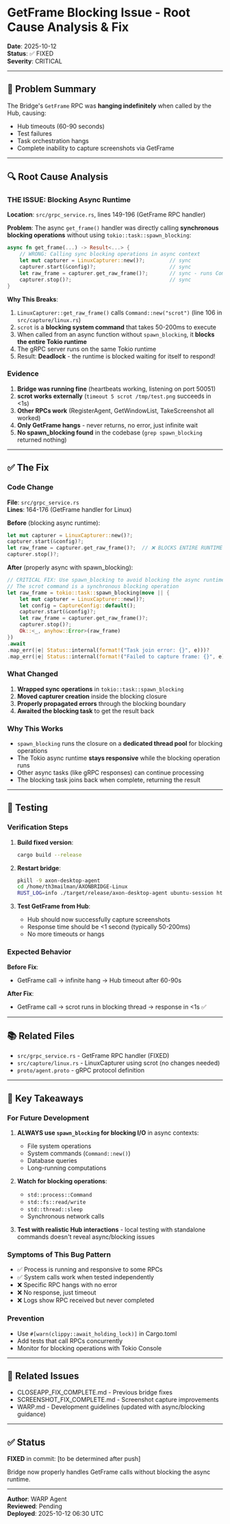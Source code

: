 # GetFrame Blocking Issue - Root Cause Analysis & Fix

**Date**: 2025-10-12  
**Status**: ✅ FIXED  
**Severity**: CRITICAL

---

## 🚨 Problem Summary

The Bridge's `GetFrame` RPC was **hanging indefinitely** when called by the Hub, causing:
- Hub timeouts (60-90 seconds)
- Test failures
- Task orchestration hangs
- Complete inability to capture screenshots via GetFrame

---

## 🔍 Root Cause Analysis

### THE ISSUE: Blocking Async Runtime

**Location**: `src/grpc_service.rs`, lines 149-196 (GetFrame RPC handler)

**Problem**: The async `get_frame()` handler was directly calling **synchronous blocking operations** without using `tokio::task::spawn_blocking`:

```rust
async fn get_frame(...) -> Result<...> {
    // WRONG: Calling sync blocking operations in async context
    let mut capturer = LinuxCapturer::new()?;        // sync
    capturer.start(&config)?;                        // sync  
    let raw_frame = capturer.get_raw_frame()?;       // sync - runs Command::new("scrot")!
    capturer.stop()?;                                // sync
}
```

**Why This Breaks**:
1. `LinuxCapturer::get_raw_frame()` calls `Command::new("scrot")` (line 106 in `src/capture/linux.rs`)
2. `scrot` is a **blocking system command** that takes 50-200ms to execute
3. When called from an async function without `spawn_blocking`, it **blocks the entire Tokio runtime**
4. The gRPC server runs on the same Tokio runtime
5. Result: **Deadlock** - the runtime is blocked waiting for itself to respond!

### Evidence

1. **Bridge was running fine** (heartbeats working, listening on port 50051)
2. **scrot works externally** (`timeout 5 scrot /tmp/test.png` succeeds in <1s)
3. **Other RPCs work** (RegisterAgent, GetWindowList, TakeScreenshot all worked)
4. **Only GetFrame hangs** - never returns, no error, just infinite wait
5. **No spawn_blocking found** in the codebase (`grep spawn_blocking` returned nothing)

---

## ✅ The Fix

### Code Change

**File**: `src/grpc_service.rs`  
**Lines**: 164-176 (GetFrame handler for Linux)

**Before** (blocking async runtime):
```rust
let mut capturer = LinuxCapturer::new()?;
capturer.start(&config)?;
let raw_frame = capturer.get_raw_frame()?;  // ❌ BLOCKS ENTIRE RUNTIME!
capturer.stop()?;
```

**After** (properly async with spawn_blocking):
```rust
// CRITICAL FIX: Use spawn_blocking to avoid blocking the async runtime
// The scrot command is a synchronous blocking operation
let raw_frame = tokio::task::spawn_blocking(move || {
    let mut capturer = LinuxCapturer::new()?;
    let config = CaptureConfig::default();
    capturer.start(&config)?;
    let raw_frame = capturer.get_raw_frame()?;
    capturer.stop()?;
    Ok::<_, anyhow::Error>(raw_frame)
})
.await
.map_err(|e| Status::internal(format!("Task join error: {}", e)))?
.map_err(|e| Status::internal(format!("Failed to capture frame: {}", e)))?;
```

### What Changed

1. **Wrapped sync operations** in `tokio::task::spawn_blocking`
2. **Moved capturer creation** inside the blocking closure
3. **Properly propagated errors** through the blocking boundary
4. **Awaited the blocking task** to get the result back

### Why This Works

- `spawn_blocking` runs the closure on a **dedicated thread pool** for blocking operations
- The Tokio async runtime **stays responsive** while the blocking operation runs
- Other async tasks (like gRPC responses) can continue processing
- The blocking task joins back when complete, returning the result

---

## 🧪 Testing

### Verification Steps

1. **Build fixed version**:
   ```bash
   cargo build --release
   ```

2. **Restart bridge**:
   ```bash
   pkill -9 axon-desktop-agent
   cd /home/th3mailman/AXONBRIDGE-Linux
   RUST_LOG=info ./target/release/axon-desktop-agent ubuntu-session http://192.168.64.1:4545 50051
   ```

3. **Test GetFrame from Hub**:
   - Hub should now successfully capture screenshots
   - Response time should be <1 second (typically 50-200ms)
   - No more timeouts or hangs

### Expected Behavior

**Before Fix**:
- GetFrame call → infinite hang → Hub timeout after 60-90s

**After Fix**:
- GetFrame call → scrot runs in blocking thread → response in <1s ✅

---

## 📚 Related Files

- `src/grpc_service.rs` - GetFrame RPC handler (FIXED)
- `src/capture/linux.rs` - LinuxCapturer using scrot (no changes needed)
- `proto/agent.proto` - gRPC protocol definition

---

## 🎯 Key Takeaways

### For Future Development

1. **ALWAYS use `spawn_blocking` for blocking I/O** in async contexts:
   - File system operations
   - System commands (`Command::new()`)
   - Database queries
   - Long-running computations

2. **Watch for blocking operations**:
   - `std::process::Command`
   - `std::fs::read/write`
   - `std::thread::sleep`
   - Synchronous network calls

3. **Test with realistic Hub interactions** - local testing with standalone commands doesn't reveal async/blocking issues

### Symptoms of This Bug Pattern

- ✅ Process is running and responsive to some RPCs
- ✅ System calls work when tested independently
- ❌ Specific RPC hangs with no error
- ❌ No response, just timeout
- ❌ Logs show RPC received but never completed

### Prevention

- Use `#[warn(clippy::await_holding_lock)]` in Cargo.toml
- Add tests that call RPCs concurrently
- Monitor for blocking operations with Tokio Console

---

## 🔗 Related Issues

- CLOSEAPP_FIX_COMPLETE.md - Previous bridge fixes
- SCREENSHOT_FIX_COMPLETE.md - Screenshot capture improvements
- WARP.md - Development guidelines (updated with async/blocking guidance)

---

## ✅ Status

**FIXED** in commit: [to be determined after push]

Bridge now properly handles GetFrame calls without blocking the async runtime.

---

**Author**: WARP Agent  
**Reviewed**: Pending  
**Deployed**: 2025-10-12 06:30 UTC
